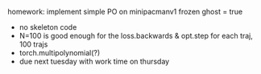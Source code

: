 homework: implement simple PO on minipacmanv1 frozen ghost = true
- no skeleton code
- N=100 is good enough for the loss.backwards & opt.step for each traj, 100 trajs
- torch.multipolynomial(?)
- due next tuesday with work time on thursday

